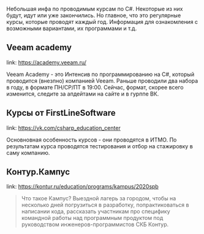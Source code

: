 Небольшая инфа по проводимым курсам по C#. Некоторые из них будут, идут или уже закончились. Но главное, что это регулярные курсы, которые проводят каждый год. Информация для ознакомления с возможными вариантами, их программами и т.д.

## Veeam academy

link: https://academy.veeam.ru/

Veeam Academy - это Интенсив по программированию на C#, который проводится (внезпно) компанией Veeam. Раньше проводили два набора в году, в формате ПН/СР/ПТ в 19:00. Сейчас, формат, скорее всего изменится, следите за апдейтами на сайте и в гурппе ВК.

## Курсы от FirstLineSoftware

link: https://vk.com/csharp_education_center

Основновная особенность курсов - они проводятся в ИТМО. По результатам курса проводятся тестирования и отбор на стажировку в саму компанию.

## Контур.Кампус

link: https://kontur.ru/education/programs/kampus/2020spb

> Что такое Кампус?
> Выездной лагерь за городом, чтобы на несколько дней погрузиться в разработку, попрактиковаться в написании кода, рассказать участникам про специфику командной работы над программным продуктом под руководством инженеров-программистов СКБ Контур.